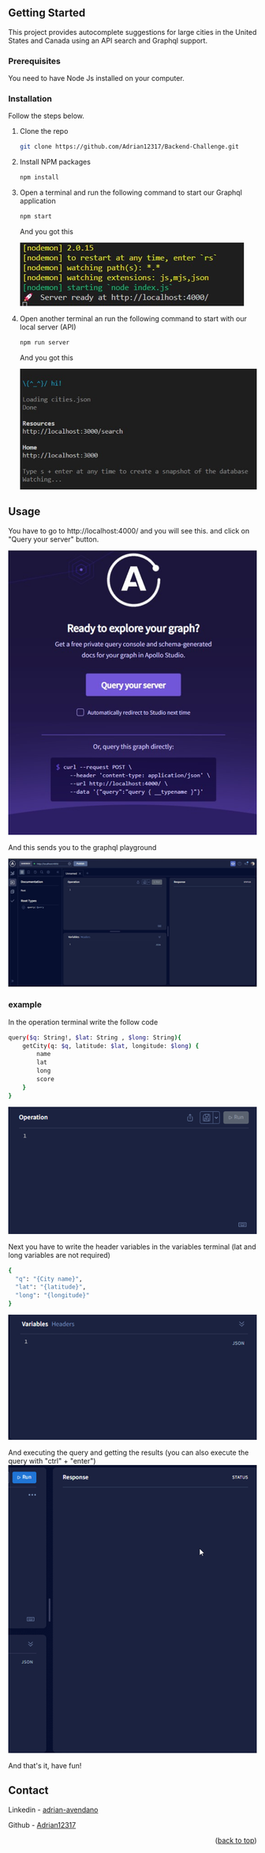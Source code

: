 <div id="top"></div>

## Getting Started

This project provides autocomplete suggestions for large cities in the United States and Canada using an API search and Graphql support.

### Prerequisites

You need to have Node Js installed on your computer.

### Installation

Follow the steps below.

1. Clone the repo
   ```sh
   git clone https://github.com/Adrian12317/Backend-Challenge.git
   ```
2. Install NPM packages
   ```sh
   npm install
   ```
3. Open a terminal and run the following command to start our Graphql application

   ```sh
   npm start
   ```

   And you got this

   ![npm start](/Assets/MD/nodemon.jpg)

4. Open another terminal an run the following command to start with our local server (API)

   ```sh
   npm run server
   ```

   And you got this

   ![npm run server](/Assets/MD/server.jpg)

## Usage

You have to go to http://localhost:4000/ and you will see this.
and click on "Query your server" button.

![local 1](/Assets/MD/local_1.jpg)

And this sends you to the graphql playground

![local 2](/Assets/MD/local_2.jpg)

### example

In the operation terminal write the follow code

```sh
query($q: String!, $lat: String , $long: String){
    getCity(q: $q, latitude: $lat, longitude: $long) {
        name
        lat
        long
        score
    }
}
```
![operation](/Assets/MD/operation.gif)

Next you have to write the header variables in the variables terminal
(lat and long variables are not required)

```sh
{
  "q": "{City name}",
  "lat": "{latitude}",
  "long": "{longitude}"
}
```
![variables](/Assets/MD/variables.gif)

And executing the query and getting the results (you can also execute the query with "ctrl" + "enter")
![run](/Assets/MD/run.gif)

And that's it, have fun!

## Contact

Linkedin - [adrian-avendano](https://www.linkedin.com/in/adrian-avendano/)   

Github - [Adrian12317](https://github.com/Adrian12317) 

<p align="right">(<a href="#top">back to top</a>)</p>
